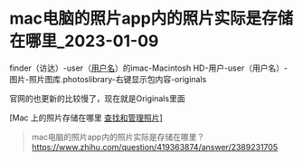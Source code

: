 # mac电脑的照片app内的照片实际是存储在哪里_2023-01-09

finder（访达）-user（[用户名](https://www.zhihu.com/search?q=用户名&search_source=Entity&hybrid_search_source=Entity&hybrid_search_extra={"sourceType"%3A"answer"%2C"sourceId"%3A2389231705})）的imac-Macintosh HD-用户-user（用户名）-图片-照片图库.photoslibrary-右键显示包内容-originals

官网的也更新的比较慢了，现在就是Originals里面

[Mac 上的照片存储在哪里 [查找和管理照片\]](https://link.zhihu.com/?target=https%3A//www.imymac.com/zh-CN/powermymac/where-are-photos-stored-on-mac.html)



> mac电脑的照片app内的照片实际是存储在哪里？
> https://www.zhihu.com/question/419363874/answer/2389231705